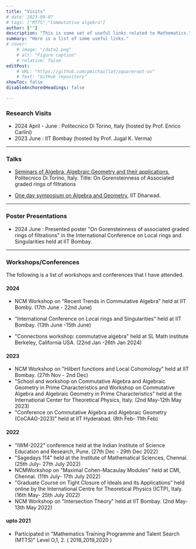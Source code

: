 ```yaml
---
title: "Visits" 
# date: 2023-09-07
# tags: ["MTTS","Commutative algebra"] 
author: [""]
description: "This is some set of useful links related to Mathematics."
summary: "Here is a list of some useful links."
# cover:
    # image: "/data1.png"
    # alt: "Figure caption"
    # relative: false
editPost:
    # URL: "https://github.com/pmichaillat/squareroot-uv"
    # Text: "GitHub repository"
showToc: false
disableAnchoredHeadings: false

---
```

### Research Visits
+ 2024 April - June : Politecnico Di Torino, Italy (hosted by Prof. Enrico Carlini)
+ 2023 June : IIT Bombay (hosted by Prof. Jugal K. Verma)


---
### Talks
+ [Seminars of Algebra, Algebraic Geometry and their applications](https://drive.google.com/file/d/1Fy0qPpjNLHezgxUrvNpl5WIIx5KbsHnD/view), Politecnico Di Torino, Italy.
    Title: On Gorensteinness of Associated graded rings of filtrations

+ [One day symposium on Algebra and Geometry](https://www.iitdh.ac.in/one-day-symposium-algebra-and-geometry-funded-sparc-0), IIT Dharwad.

---
### Poster Presentations
+ 2024 June : Presented poster "On Gorensteinness of associated graded rings of filtrations" in the International Conference on Local rings and Singularities held at IIT Bombay.

---
### Workshops/Conferences
The following is a list of workshops and conferences that I have attended.
#### 2024
+ NCM Workshop on "Recent Trends in Commutative Algebra" held at IIT Bomby. (17th June - 22nd June)
+ "International Conference on Local rings and Singularities" held at IIT Bombay. (13th June -15th June)

+ "Connections workshop: commutative algebra" held at SL Math institute Berkeley, California USA. (22nd Jan -26th Jan 2024)


#### 2023
+ NCM Workshop on "Hilbert functions and Local Cohomology" held at IIT Bombay. (27th Nov - 2nd Dec)
+ "School and workshop on Commutative Algebra and Algebraic Geometry in Prime Characteristics and Workshop on Commutative Algebra and Algebraic Geometry in Prime Characteristics" held at the International Center for Theoretical Physics, Italy. (2nd May-12th May 2023)
+ "Conference on Commutative Algebra and Algebraic Geometry (CoCAAG-2023)" held at IIT Hyderabad. (8th Feb- 11th Feb)


#### 2022
+  "IWM-2022" conference held at the Indian Institute of Science Education and Research, Pune. (27th Dec - 29th Dec 2022)
+ "Sagedays 114" held at the Institute of Mathematical Sciences, Chennai. (25th July- 27th July 2022)
+  NCMWorkshop on "Maximal Cohen-Macaulay Modules" held at CMI, Chennai. (11th July- 17th July 2022)
+  "Graduate Course on Tight Closure of Ideals and its Applications" held online by the International Centre for Theoretical Physics (ICTP), Italy. (16th May- 25th July 2022)
+ NCM Workshop on "Intersection Theory" held at IIT Bombay. (2nd May- 13th May 2022)


#### upto 2021 
+  Participated in "Mathematics Training Programme and Talent Search (MTTS)" Level O,1, 2. ( 2018,2019,2020 )